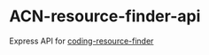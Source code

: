 # ACN-resource-finder-api
Express API for [coding-resource-finder](https://github.com/Ngoakor12/coding-resource-finder)
